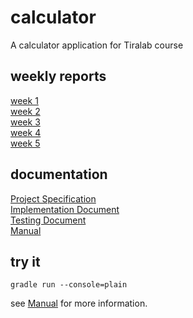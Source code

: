 # calculator
A calculator application for Tiralab course

## weekly reports
[week 1](docs/weekly1.md)  
[week 2](docs/weekly2.md)  
[week 3](docs/weekly3.md)  
[week 4](docs/weekly4.md)  
[week 5](docs/weekly5.md)  

## documentation
[Project Specification](docs/specification.md)  
[Implementation Document](docs/implementation.md)  
[Testing Document](docs/specification.md)  
[Manual](docs/manual.md)  

## try it
```
gradle run --console=plain
```
see [Manual](docs/manual.md) for more information.  